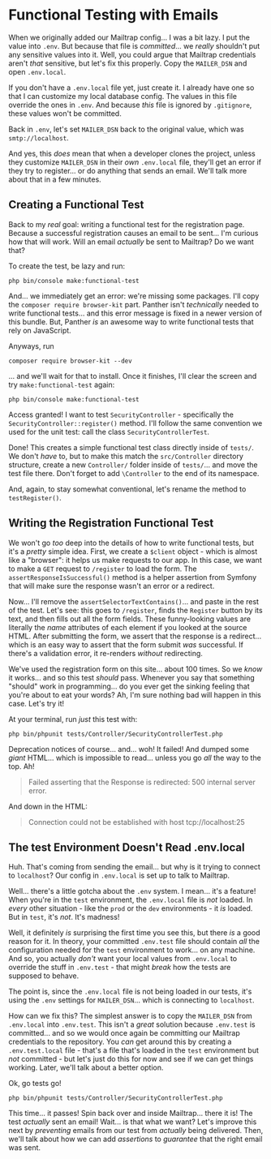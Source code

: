 # Functional Testing with Emails

When we originally added our Mailtrap config... I was a bit lazy. I put
the value into `.env`. But because that file is *committed*... we *really*
shouldn't put any sensitive values into it. Well, you could argue that
Mailtrap credentials aren't *that* sensitive, but let's fix this properly. Copy
the `MAILER_DSN` and open `.env.local`.

If you don't have a `.env.local` file yet, just create it. I already have one
so that I can customize my local database config. The values in this file override
the ones in `.env`. And because *this* file is ignored by `.gitignore`, these
values won't be committed.

Back in `.env`, let's set `MAILER_DSN` back to the original value, which was
`smtp://localhost`.

And yes, this *does* mean that when a developer clones the project, unless they
customize `MAILER_DSN` in their *own* `.env.local` file, they'll get an error
if they try to register... or do anything that sends an email. We'll talk more
about that in a few minutes.

## Creating a Functional Test

Back to my *real* goal: writing a functional test for the registration page. Because
a successful registration causes an email to be sent... I'm curious how that will
work. Will an email *actually* be sent to Mailtrap? Do we want that?

To create the test, be lazy and run:

```terminal
php bin/console make:functional-test
```

And... we immediately get an error: we're missing some packages. I'll copy the
`composer require browser-kit` part. Panther isn't *technically* needed to write
functional tests... and this error message is fixed in a newer version of this bundle.
But, Panther *is* an awesome way to write functional tests that rely on JavaScript.

Anyways, run

```terminal
composer require browser-kit --dev
```

... and we'll wait for that to install. Once it finishes, I'll clear the screen
and try `make:functional-test` again:

```terminal-silent
php bin/console make:functional-test
```

Access granted! I want to test `SecurityController` - specifically the
`SecurityController::register()` method. I'll follow the same convention we used
for the unit test: call the class `SecurityControllerTest`.

Done! This creates a simple functional test class directly inside of `tests/`.
We don't *have* to, but to make this match the `src/Controller` directory structure,
create a new `Controller/` folder inside of `tests/`... and move the test file there.
Don't forget to add `\Controller` to the end of its namespace.

And, again, to stay somewhat conventional, let's rename the method to `testRegister()`.

## Writing the Registration Functional Test

We won't go *too* deep into the details of how to write functional tests, but
it's a *pretty* simple idea. First, we create a `$client` object - which is almost
like a "browser": it helps us make requests to our app. In this case, we want to make
a `GET` request to `/register` to load the form. The `assertResponseIsSuccessful()`
method is a helper assertion from Symfony that will make sure the response wasn't
an error or a redirect.

Now... I'll remove the `assertSelectorTextContains()`... and paste in the rest
of the test. Let's see: this goes to `/register`, finds the `Register` button
by its text, and then fills out all the form fields. These funny-looking
values are literally the *name* attributes of each element if you looked at the
source HTML. After submitting the form, we assert that the response is a redirect...
which is an easy way to assert that the form submit *was* successful. If there's
a validation error, it re-renders *without* redirecting.

We've used the registration form on this site... about 100 times. So we *know*
it works... and so this test *should* pass. Whenever you say that something
"should" work in programming... do you ever get the sinking feeling that you're
about to eat your words?  Ah, I'm sure nothing bad will happen in this case.
Let's try it!

At your terminal, run *just* this test with:

```terminal
php bin/phpunit tests/Controller/SecurityControllerTest.php
```

Deprecation notices of course... and... woh! It failed! And dumped some *giant*
HTML... which is impossible to read... unless you go *all* the way to the top.
Ah!

> Failed asserting that the Response is redirected: 500 internal server error.

And down in the HTML:

> Connection could not be established with host tcp://localhost:25

## The test Environment Doesn't Read .env.local

Huh. That's coming from sending the email... but why is it trying to connect to
`localhost`? Our config in `.env.local` is set up to talk to Mailtrap.

Well... there's a little gotcha about the `.env` system. I mean... it's a feature!
When you're in the `test` environment, the `.env.local` file is *not* loaded.
In *every* other situation - like the `prod` or the `dev` environments - it *is*
loaded. But in `test`, it's *not*. It's madness!

Well, it definitely *is* surprising the first time you see this, but there *is*
a good reason for it. In theory, your committed `.env.test` file should contain
*all* the configuration needed for the `test` environment to work... on any
machine. And so, you actually *don't* want your local values from `.env.local`
to override the stuff in `.env.test` - that might *break* how the tests are
supposed to behave.

The point is, since the `.env.local` file is not being loaded in our tests, it's
using the `.env` settings for `MAILER_DSN`... which is connecting to `localhost`.

How can we fix this? The simplest answer is to copy the `MAILER_DSN` from
`.env.local` into `.env.test`. This isn't a *great* solution because `.env.test`
is committed... and so we would once again be committing our Mailtrap credentials
to the repository. You *can* get around this by creating a `.env.test.local`
file - that's a file that's loaded in the `test` environment but *not*
committed - but let's just do this for now and see if we can get things working.
Later, we'll talk about a better option.

Ok, go tests go!

```terminal-silent
php bin/phpunit tests/Controller/SecurityControllerTest.php
```

This time... it passes! Spin back over and inside Mailtrap... there it is! The
test *actually* sent an email! Wait... is that what we want? Let's improve
this next by *preventing* emails from our test from *actually* being delivered.
Then, we'll talk about how we can add *assertions* to *guarantee* that the
right email was sent.
